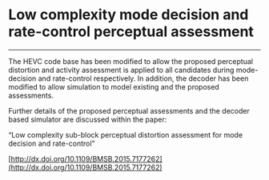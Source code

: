 # Low complexity mode decision and rate-control perceptual assessment
-----

The HEVC code base has been modified to allow the proposed perceptual distortion and activity assessment is applied to all candidates during mode-decision and rate-control respectively.
In addition, the decoder has been modified to allow simulation to model existing and the proposed assessments.

Further details of the proposed perceptual assessments and the decoder based simulator are discussed within the paper:

“Low complexity sub-block perceptual distortion assessment for mode decision and rate-control”

[http://dx.doi.org/10.1109/BMSB.2015.7177262](http://dx.doi.org/10.1109/BMSB.2015.7177262)

